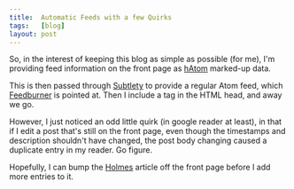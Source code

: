 ```yaml
---
title:  Automatic Feeds with a few Quirks
tags:   [blog]
layout: post
---
```

So, in the interest of keeping this blog as simple as possible (for me), I'm providing feed information on the front page as [hAtom][] marked-up data.

This is then passed through [Subtlety][] to provide a regular Atom feed, which [Feedburner][] is pointed at.  Then I include a <link> tag in the HTML head, and away we go.

However, I just noticed an odd little quirk (in google reader at least), in that if I edit a post that's still on the front page, even though the timestamps and description shouldn't have changed, the post body changing caused a duplicate entry in my reader.  Go figure.

Hopefully, I can bump the [Holmes][] article off the front page before I add more entries to it.

[hAtom]: http://microformats.org/wiki/hatom
[Subtlety]: http://subtlety.errtheblog.com/
[Feedburner]: http://www.feedburner.com/
[Holmes]: http://blog.tracefunc.com/2008/04/01/holmes-on-software

